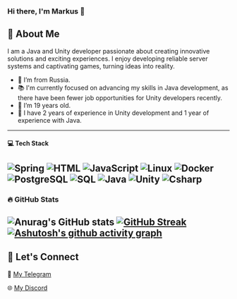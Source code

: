 ### Hi there, I'm Markus 👋

## 🌟 About Me
I am a Java and Unity developer passionate about creating innovative solutions and exciting experiences. I enjoy developing reliable server systems and captivating games, turning ideas into reality.
- 🌊 I’m from Russia.
- 📚 I'm currently focused on advancing my skills in Java development, as there have been fewer job opportunities for Unity developers recently.
- 🧮 I’m 19 years old.
- 🔗 I have 2 years of experience in Unity development and 1 year of experience with Java.
---
#### 💻 Tech Stack

![Spring](https://img.shields.io/badge/-Spring-000?&logo=Spring)
![HTML](https://img.shields.io/badge/-HTML-000?&logo=HTML)
![JavaScript](https://img.shields.io/badge/-JavaScript-000?&logo=JavaScript)
![Linux](https://img.shields.io/badge/-Linux-000?&logo=Linux)
![Docker](https://img.shields.io/badge/-Docker-000?&logo=Docker)
![PostgreSQL](https://img.shields.io/badge/-PostgreSQL-000?&logo=PostgreSQL)
![SQL](https://img.shields.io/badge/-SQL-000?&logo=SQL)
![Java](https://img.shields.io/badge/-Java-000?&logo=Java)
![Unity](https://img.shields.io/badge/-Unity-000?&logo=Unity)
![Csharp](https://img.shields.io/badge/-Csharp-000?&logo=sharp)
---
### 🔥 GitHub Stats
![Anurag's GitHub stats](https://github-readme-stats.vercel.app/api?username=Vouldvel1&show_icons=true&theme=radical)
[![GitHub Streak](https://github-readme-streak-stats.herokuapp.com/?user=vouldvel1&theme=dark)](https://git.io/streak-stats)
[![Ashutosh's github activity graph](https://github-readme-activity-graph.vercel.app/graph?username=VouldVel1&theme=github-compact)](https://github.com/ashutosh00710/github-readme-activity-graph)
---

## 🤝 Let's Connect
💬 [My Telegram](https://t.me/VouldVell)

🌐 [My Discord](https://discordapp.com/users/946840414420369448/)
